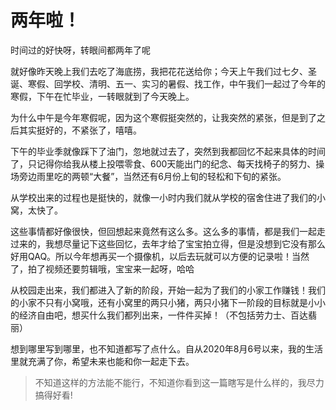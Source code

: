 # 两年啦！

时间过的好快呀，转眼间都两年了呢

就好像昨天晚上我们去吃了海底捞，我把花花送给你；今天上午我们过七夕、圣诞、寒假、回学校、清明、五一、实习的暑假、找工作，中午我们一起过了今年的寒假，下午在忙毕业，一转眼就到了今天晚上。

为什么中午是今年寒假呢，因为这个寒假挺突然的，让我突然的紧张，但是到了之后其实挺好的，不紧张了，嘻嘻。

下午的毕业季就像踩下了油门，忽地就过去了，突然到我都回忆不起来具体的时间了，只记得你给我从楼上投喂零食、600天能出门的纪念、每天找椅子的努力、操场旁边雨里吃的两顿“大餐”，当然还有6月份上旬的轻松和下旬的紧张。

从学校出来的过程也是挺快的，就像一小时内我们就从学校的宿舍住进了我们的小窝，太快了。

这些事情都好像很快，但回想起来竟然有这么多。这么多的事情，都是我们一起走过来的，我想尽量记下这些回忆，去年才给了宝宝拍立得，但是没想到它没有那么好用QAQ。所以今年想再买一个摄像机，以后去玩就可以方便的记录啦！当然了，拍了视频还要剪辑哦，宝宝来一起呀，哈哈

从校园走出来，我们都进入了新的阶段，开始一起为了我们的小家工作赚钱！我们的小家不只有小窝哦，还有小窝里的两只小猪，两只小猪下一阶段的目标就是小小的经济自由吧，想买什么我们都列出来，一件件买掉！（不包括劳力士、百达翡丽）

想到哪里写到哪里，也不知道都写了点什么。自从2020年8月6号以来，我的生活里就充满了你，希望未来也能和你一起走下去。

> 不知道这样的方法能不能行，不知道你看到这一篇瞎写是什么样的，我尽力搞得好看!

